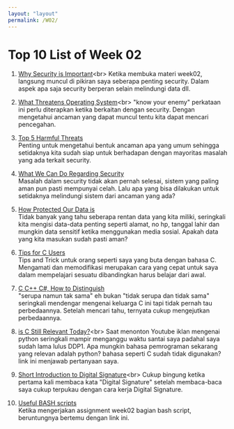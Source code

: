 ```yaml
---
layout: "layout"
permalink: /W02/
---
```


# Top 10 List of Week 02

1. [Why Security is Important](https://businesspartnermagazine.com/5-reasons-why-security-systems-important-for-businesses/#:~:text=Security%20is%20important%20for%20every,to%20risk%20losing%20their%20assets.&text=Security%20systems%20help%20deter%20burglars,your%20assets%20at%20all%20times.)<br>
Ketika membuka materi week02, langsung muncul di pikiran saya seberapa penting security. Dalam aspek apa saja security berperan selain melindungi data dll.

2. [What Threatens Operating System](https://www.tutorialspoint.com/Protection-and-Security-in-Operating-System#:~:text=Protection%20and%20security%20requires%20that,the%20data%20in%20the%20system.)<br>
"know your enemy" perkataan ini perlu diterapkan ketika berkaitan dengan security. Dengan mengetahui ancaman yang dapat muncul tentu kita dapat mencari pencegahan.

3. [Top 5 Harmful Threats](https://www.logsign.com/blog/top-5-harmful-cyber-threat-types/)<br>
Penting untuk mengetahui bentuk ancaman apa yang umum sehingga setidaknya kita sudah siap untuk berhadapan dengan mayoritas masalah yang ada terkait security.

4. [What We Can Do Regarding Security](https://www.itgovernance.co.uk/blog/5-ways-to-improve-your-information-security)<br>
Masalah dalam security tidak akan pernah selesai, sistem yang paling aman pun pasti mempunyai celah. Lalu apa yang bisa dilakukan untuk setidaknya melindungi sistem dari ancaman yang ada?

5. [How Protected Our Data is](https://theonebrief.com/how-safe-is-your-data/)<br>
Tidak banyak yang tahu seberapa rentan data yang kita miliki, seringkali kita mengisi data-data penting seperti alamat, no hp, tanggal lahir dan mungkin data sensitif ketika menggunakan media sosial. Apakah data yang kita masukan sudah pasti aman?

6. [Tips for C Users](https://www.techbeamers.com/top-c-programming-tips-and-tricks-for-you/)<br>
Tips and Trick untuk orang seperti saya yang buta dengan bahasa C. Mengamati dan memodifikasi merupakan cara yang cepat untuk saya dalam mempelajari sesuatu dibandingkan harus belajar dari awal.

7. [C C++ C#, How to Distinguish](https://csharp-station.com/understanding-the-differences-between-c-c-and-c/)<br>
"serupa namun tak sama" eh bukan "tidak serupa dan tidak sama" seringkali mendengar mengenai keluarga C ini tapi tidak pernah tau perbedaannya. Setelah mencari tahu, ternyata cukup mengejutkan perbedaannya.

8. [is C Still Relevant Today?](https://softwareengineering.stackexchange.com/questions/103897/is-the-c-programming-language-still-used#:~:text=According%20to%20Tiobe%20index%2C%20C,wiki%20or%20this%20for%20example.)<br>
Saat menonton Youtube iklan mengenai python seringkali mampir menganggu waktu santai saya padahal saya sudah lama lulus DDP1. Apa mungkin bahasa pemrograman sekarang yang relevan adalah python? bahasa seperti C sudah tidak digunakan? link ini menjawab pertanyaan saya.

9. [Short Introduction to Digital Signature](https://searchsecurity.techtarget.com/definition/digital-signature#:~:text=A%20digital%20signature%20is%20a,offers%20far%20more%20inherent%20security.)<br>
Cukup bingung ketika pertama kali membaca kata "Digital Signature" setelah membaca-baca saya cukup terpukau dengan cara kerja Digital Signature.

10. [Useful BASH scripts](https://www.osradar.com/useful-bash-scripts-for-every-linux-user/)<br>
Ketika mengerjakan assignment week02 bagian bash script, beruntungnya bertemu dengan link ini.

